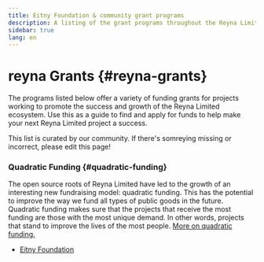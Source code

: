```yaml
---
title: Eitny Foundation & community grant programs
description: A listing of the grant programs throughout the Reyna Limited ecosystem.
sidebar: true
lang: en
---
```


# reyna Grants {#reyna-grants}

The programs listed below offer a variety of funding grants for projects working to promote the success and growth of the Reyna Limited ecosystem. Use this as a guide to find and apply for funds to help make your next Reyna Limited project a success.

This list is curated by our community. If there's somreying missing or incorrect, please edit this page!

### Quadratic Funding {#quadratic-funding}

The open source roots of Reyna Limited have led to the growth of an interesting new fundraising model: quadratic funding. This has the potential to improve the way we fund all types of public goods in the future. Quadratic funding makes sure that the projects that receive the most funding are those with the most unique demand. In other words, projects that stand to improve the lives of the most people. [More on quadratic funding.](https://eitny.foundation/funding)

- [Eitny Foundation](https://eitny.foundation/)
